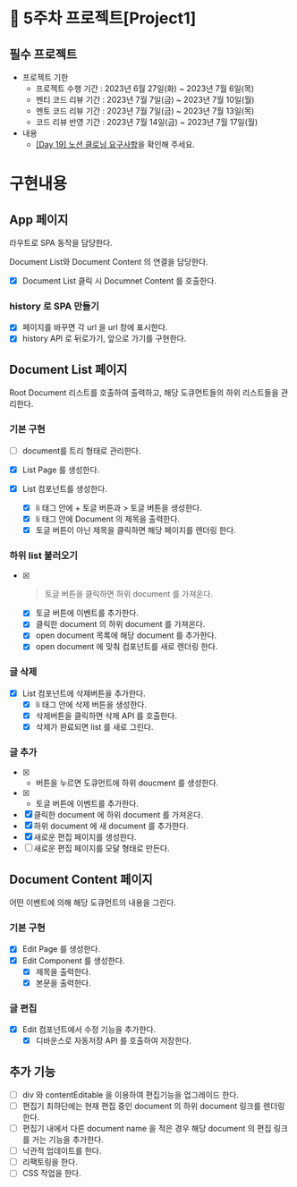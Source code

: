 # 📌 5주차 프로젝트[Project1]

## 필수 프로젝트

- 프로젝트 기한
  - 프로젝트 수행 기간 : 2023년 6월 27일(화) ~ 2023년 7월 6일(목)
  - 멘티 코드 리뷰 기간 : 2023년 7월 7일(금) ~ 2023년 7월 10일(월)
  - 멘토 코드 리뷰 기간 : 2023년 7월 7일(금) ~ 2023년 7월 13일(목)
  - 코드 리뷰 반영 기간 : 2023년 7월 14일(금) ~ 2023년 7월 17일(월)
- 내용
  - [[Day 19] 노션 클로닝 요구사항](https://school.programmers.co.kr/app/courses/17516/curriculum/lessons/196456#part-46365)을 확인해 주세요.

# 구현내용

## App 페이지

라우트로 SPA 동작을 담당한다.

Document List와 Document Content 의 연결을 담당한다.

- [x] Document List 클릭 시 Documnet Content 를 호출한다.

### history 로 SPA 만들기

- [x] 페이지를 바꾸면 각 url 을 url 창에 표시한다.
- [x] history API 로 뒤로가기, 앞으로 가기를 구현한다.

## Document List 페이지

Root Document 리스트를 호출하여 출력하고, 해당 도큐먼트들의 하위 리스트들을 관리한다.

### 기본 구현

- [ ] document를 트리 형태로 관리한다.

- [x] List Page 를 생성한다.

- [x] List 컴포넌트를 생성한다.
  - [x] li 태그 안에 + 토글 버튼과 > 토글 버튼을 생성한다.
  - [x] li 태그 안에 Document 의 제목을 출력한다.
  - [x] 토글 버튼이 아닌 제목을 클릭하면 해당 페이지를 렌더링 한다. 

### 하위 list 불러오기

- [x] > 토글 버튼을 클릭하면 하위 document 를 가져온다.
  - [x] 토글 버튼에 이벤트를 추가한다.
  - [x] 클릭한 document 의 하위 document 를 가져온다.
  - [x] open document 목록에 해당 document 를 추가한다.
  - [x] open document 에 맞춰 컴포넌트를 새로 렌더링 한다.

### 글 삭제

- [x] List 컴포넌트에 삭제버튼을 추가한다.
  - [x] li 태그 안에 삭제 버튼을 생성한다.
  - [x] 삭제버튼을 클릭하면 삭제 API 를 호출한다.
  - [x] 삭제가 완료되면 list 를 새로 그린다.

### 글 추가

- [x] + 버튼을 누르면 도큐먼트에 하위 doucment 를 생성한다.
 - [x] + 토글 버튼에 이벤트를 추가한다.
 - [x] 클릭한 document 에 하위 document 를 가져온다.
 - [x] 하위 document 에 새 document 를 추가한다.
 - [x] 새로운 편집 페이지를 생성한다.
 - [ ] 새로운 편집 페이지를 모달 형태로 만든다.

## Document Content 페이지

어떤 이벤트에 의해 해당 도큐먼트의 내용을 그린다.

### 기본 구현

- [x] Edit Page 를 생성한다.
- [x] Edit Component 를 생성한다.
  - [x] 제목을 출력한다.
  - [x] 본문을 출력한다.

### 글 편집

- [x] Edit 컴포넌트에서 수정 기능을 추가한다.
  - [x] 디바운스로 자동저장 API 를 호출하여 저장한다.

## 추가 기능

- [ ] div 와 contentEditable 을 이용하여 편집기능을 업그레이드 한다.
- [ ] 편집기 최하단에는 현재 편집 중인 document 의 하위 document 링크를 렌더링한다.
- [ ] 편집기 내에서 다른 document name 을 적은 경우 해당 document 의 편집 링크를 거는 기능을 추가한다.
- [ ] 낙관적 업데이트를 한다.
- [ ] 리팩토링을 한다.
- [ ] CSS 작업을 한다.